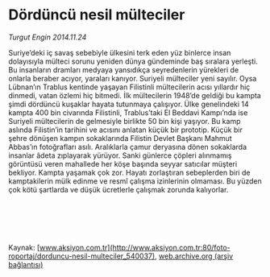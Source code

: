 # Dördüncü nesil mülteciler

*Turgut Engin 2014.11.24*

<div class="pNewsDetailMainContent ctx_content" itemprop="articleBody">
 <p>
  Suriye’deki iç savaş sebebiyle ülkesini terk eden yüz binlerce insan dolayısıyla mülteci sorunu yeniden dünya gündeminde baş sıralara yerleşti. Bu insanların dramları medyaya yansıdıkça seyredenlerin yürekleri de onlarla beraber acıyor, yaraları kanıyor. Suriyeli mülteciler yeni sayılır. Oysa Lübnan’ın Trablus kentinde yaşayan Filistinli mültecilerin acısı yıllardır hiç dinmedi, vatan özlemi hiç bitmedi. İlk mültecilerin 1948’de geldiği bu kampta şimdi dördüncü kuşaklar hayata tutunmaya çalışıyor. Ülke genelindeki 14 kampta 400 bin civarında Filistinli, Trablus’taki El Beddavi Kampı’nda ise Suriyeli mültecilerin de gelmesiyle birlikte 50 bin kişi yaşıyor. Bu kamp aslında Filistin’in tarihini ve acısını anlatan küçük bir prototip. Küçük bir şehre dönüşen kampın sokaklarında Filistin Devlet Başkanı Mahmut Abbas’ın fotoğrafları asılı. Aralıklarla çamur deryasına dönen sokaklarda insanlar âdeta zıplayarak yürüyor. Sanki günlerce çöpleri alınmamış görüntüsü veren mahallede her köşe başında seyyar satıcılar müşteri bekliyor. Kampta yaşamak çok zor. Hayatı zorlaştıran sebeplerden biri de kamptakilerin mülk edinme ve resmî çalışma izinlerinin olmaması. Bu yüzden çok kötü şartlarda ve düşük ücretlerle çalışmak zorunda kalıyorlar.
 </p>
 <p>
  <img alt="" src="http://web.archive.org/web/20160305094724im_/http://medya.aksiyon.com.tr//aksiyon/2014/11/24/550425.jpg"/>
 </p>
 <p>
  <img alt="" src="http://web.archive.org/web/20160305094724im_/http://medya.aksiyon.com.tr//aksiyon/2014/11/26/550426.jpg"/>
 </p>
 <p>
  <img alt="" src="http://web.archive.org/web/20160305094724im_/http://medya.aksiyon.com.tr//aksiyon/2014/11/26/550428.jpg"/>
 </p>
 <p>
  <img alt="" src="http://web.archive.org/web/20160305094724im_/http://medya.aksiyon.com.tr//aksiyon/2014/11/26/550429.jpg"/>
 </p>
 <p>
  <img alt="" src="http://web.archive.org/web/20160305094724im_/http://medya.aksiyon.com.tr//aksiyon/2014/11/26/550430.jpg"/>
 </p>
 <p>
  <img alt="" src="http://web.archive.org/web/20160305094724im_/http://medya.aksiyon.com.tr//aksiyon/2014/11/26/550431.jpg"/>
 </p>
</div>


Kaynak: [www.aksiyon.com.tr](http://www.aksiyon.com.tr:80/foto-roportaj/dorduncu-nesil-multeciler_540037), [web.archive.org (arşiv bağlantısı)](http://web.archive.org/web/20160305094724/http://www.aksiyon.com.tr:80/foto-roportaj/dorduncu-nesil-multeciler_540037)
